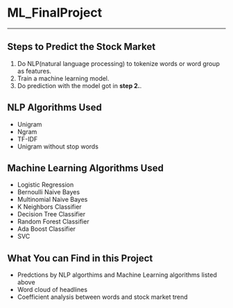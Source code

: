 # ML_FinalProject
---
## Steps to Predict the Stock Market
1. Do NLP(natural language processing) to tokenize words or word group as features.
2. Train a machine learning model.
3. Do prediction with the model got in **step 2.**.

## NLP Algorithms Used
* Unigram
* Ngram
* TF-IDF
* Unigram without stop words

## Machine Learning Algorithms Used
* Logistic Regression
* Bernoulli Naive Bayes 
* Multinomial Naive Bayes
* K Neighbors Classifier
* Decision Tree Classifier 
* Random Forest Classifier
* Ada Boost Classifier
* SVC

## What You can Find in this Project
* Predctions by NLP algorthims and Machine Learning algorithms listed above
* Word cloud of headlines
* Coefficient analysis between words and stock market trend
